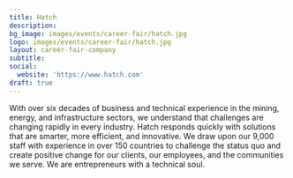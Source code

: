 ```yaml
---
title: Hatch
description: 
bg_image: images/events/career-fair/hatch.jpg
logo: images/events/career-fair/hatch.jpg
layout: career-fair-company
subtitle: 
social:
  website: 'https://www.hatch.com'
draft: true
---
```

With over six decades of business and technical experience in the mining, energy, and infrastructure sectors, we understand that challenges are changing rapidly in every industry. Hatch responds quickly with solutions that are smarter, more efficient, and innovative. We draw upon our 9,000 staff with experience in over 150 countries to challenge the status quo and create positive change for our clients, our employees, and the communities we serve. We are entrepreneurs with a technical soul.  